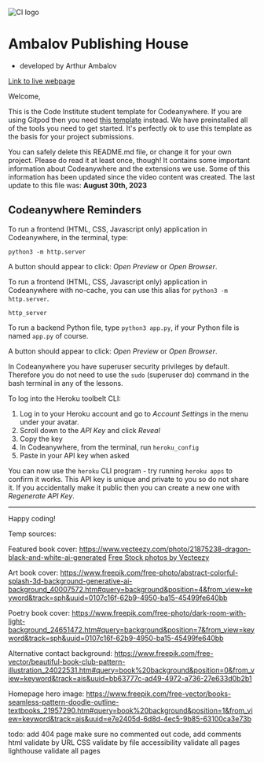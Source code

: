 ![CI logo](https://codeinstitute.s3.amazonaws.com/fullstack/ci_logo_small.png)

# Ambalov Publishing House
- developed by Arthur Ambalov

[Link to live webpage](https://artambdev.github.io/ambalovpublishinghouse/)




Welcome,

This is the Code Institute student template for Codeanywhere. If you are using Gitpod then you need [this template](https://github.com/Code-Institute-Org/gitpod-full-template) instead.  We have preinstalled all of the tools you need to get started. It's perfectly ok to use this template as the basis for your project submissions.

You can safely delete this README.md file, or change it for your own project. Please do read it at least once, though! It contains some important information about Codeanywhere and the extensions we use. Some of this information has been updated since the video content was created. The last update to this file was: **August 30th, 2023**

## Codeanywhere Reminders

To run a frontend (HTML, CSS, Javascript only) application in Codeanywhere, in the terminal, type:

`python3 -m http.server`

A button should appear to click: _Open Preview_ or _Open Browser_.

To run a frontend (HTML, CSS, Javascript only) application in Codeanywhere with no-cache, you can use this alias for `python3 -m http.server`.

`http_server`

To run a backend Python file, type `python3 app.py`, if your Python file is named `app.py` of course.

A button should appear to click: _Open Preview_ or _Open Browser_.

In Codeanywhere you have superuser security privileges by default. Therefore you do not need to use the `sudo` (superuser do) command in the bash terminal in any of the lessons.

To log into the Heroku toolbelt CLI:

1. Log in to your Heroku account and go to _Account Settings_ in the menu under your avatar.
2. Scroll down to the _API Key_ and click _Reveal_
3. Copy the key
4. In Codeanywhere, from the terminal, run `heroku_config`
5. Paste in your API key when asked

You can now use the `heroku` CLI program - try running `heroku apps` to confirm it works. This API key is unique and private to you so do not share it. If you accidentally make it public then you can create a new one with _Regenerate API Key_.

---

Happy coding!

Temp sources:

Featured book cover:
https://www.vecteezy.com/photo/21875238-dragon-black-and-white-ai-generated
<a href="https://www.vecteezy.com/free-photos">Free Stock photos by Vecteezy</a>

Art book cover:
https://www.freepik.com/free-photo/abstract-colorful-splash-3d-background-generative-ai-background_40007572.htm#query=background&position=4&from_view=keyword&track=sph&uuid=0107c16f-62b9-4950-ba15-45499fe640bb

Poetry book cover:
https://www.freepik.com/free-photo/dark-room-with-light-background_24651472.htm#query=background&position=7&from_view=keyword&track=sph&uuid=0107c16f-62b9-4950-ba15-45499fe640bb

Alternative contact background:
https://www.freepik.com/free-vector/beautiful-book-club-pattern-illustration_24022531.htm#query=book%20background&position=0&from_view=keyword&track=ais&uuid=bb63777c-ad49-4972-a736-27e633d0b2b1

Homepage hero image:
https://www.freepik.com/free-vector/books-seamless-pattern-doodle-outline-textbooks_21957290.htm#query=book%20background&position=1&from_view=keyword&track=ais&uuid=e7e2405d-6d8d-4ec5-9b85-63100ca3e73b


todo:
add 404 page
make sure no commented out code, add comments
html validate by URL
CSS validate by file
accessibility validate all pages
lighthouse validate all pages